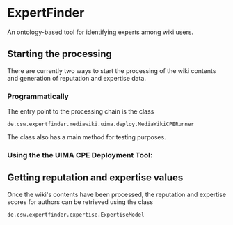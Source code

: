 # ExpertFinder
An ontology-based tool for identifying experts among wiki users.

## Starting the processing

There are currently two ways to start the processing of the wiki contents and generation of reputation and expertise data.

### Programmatically

The entry point to the processing chain is the class

`de.csw.expertfinder.mediawiki.uima.deploy.MediaWikiCPERunner`

The class also has a main method for testing purposes.

### Using the the UIMA CPE Deployment Tool:

## Getting reputation and expertise values
Once the wiki's contents have been processed, the reputation and expertise scores for authors can be retrieved using the class

`de.csw.expertfinder.expertise.ExpertiseModel`

